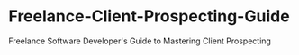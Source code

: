 # Freelance-Client-Prospecting-Guide
Freelance Software Developer's Guide to Mastering Client Prospecting
